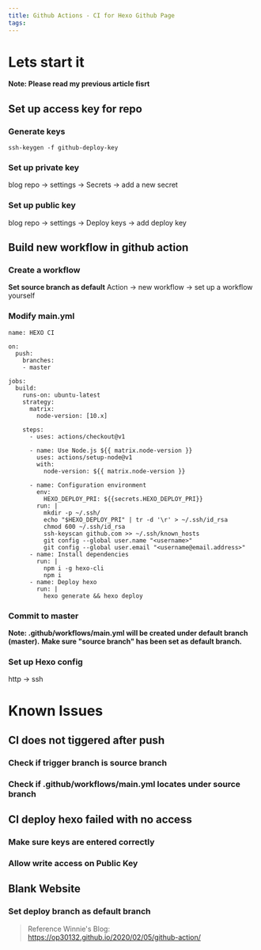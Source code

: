 ```yaml
---
title: Github Actions - CI for Hexo Github Page
tags:
---
```


# Lets start it

**Note: Please read my previous article fisrt**

## Set up access key for repo

### Generate keys
```
ssh-keygen -f github-deploy-key
```
### Set up private key
blog repo → settings → Secrets → add a new secret
### Set up public key
blog repo → settings → Deploy keys → add deploy key

## Build new workflow in github action

### Create a workflow
**Set source branch as default**
Action ->  new workflow -> set up a workflow yourself
### Modify main.yml
```
name: HEXO CI

on:
  push:
    branches:
    - master

jobs:
  build:
    runs-on: ubuntu-latest
    strategy:
      matrix:
        node-version: [10.x]

    steps:
      - uses: actions/checkout@v1

      - name: Use Node.js ${{ matrix.node-version }}
        uses: actions/setup-node@v1
        with:
          node-version: ${{ matrix.node-version }}

      - name: Configuration environment
        env:
          HEXO_DEPLOY_PRI: ${{secrets.HEXO_DEPLOY_PRI}}
        run: |
          mkdir -p ~/.ssh/
          echo "$HEXO_DEPLOY_PRI" | tr -d '\r' > ~/.ssh/id_rsa
          chmod 600 ~/.ssh/id_rsa
          ssh-keyscan github.com >> ~/.ssh/known_hosts
          git config --global user.name "<username>"
          git config --global user.email "<username@email.address>"
      - name: Install dependencies
        run: |
          npm i -g hexo-cli
          npm i
      - name: Deploy hexo
        run: |
          hexo generate && hexo deploy
```
### Commit to master
**Note: .github/workflows/main.yml will be created under default branch (master).**
**Make sure "source branch" has been set as default branch.**

### Set up Hexo config
http -> ssh

# Known Issues

## CI does not tiggered after push

### Check if trigger branch is source branch

### Check if .github/workflows/main.yml locates under source branch

## CI deploy hexo failed with no access

### Make sure keys are entered correctly

### Allow write access on Public Key

## Blank Website

### Set deploy branch as default branch

> Reference
> Winnie's Blog: https://op30132.github.io/2020/02/05/github-action/
